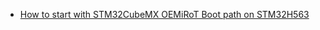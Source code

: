* [How to start with STM32CubeMX OEMiRoT Boot path on STM32H563](https://wiki.st.com/stm32mcu/wiki/Security:How_to_start_with_STM32CubeMX_OEMiRoT_Boot_path_on_STM32H563)
